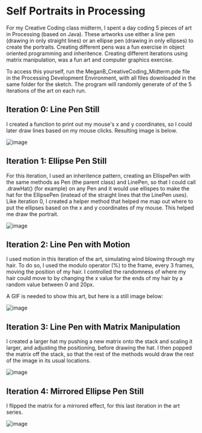 # Self Portraits in Processing
For my Creative Coding class midterm, I spent a day coding 5 pieces of art in Processing (based on Java). These artworks use either a line pen (drawing in only straight lines) or an ellipse pen (drawing in only ellipses) to create the portraits. Creating different pens was a fun exercise in object oriented programming and inheritence. Creating different iterations using matrix manipulation, was a fun art and computer graphics exercise.

To access this yourself, run the MeganB_CreativeCoding_Midterm.pde file in the Processing Development Environment, with all files downloaded in the same folder for the sketch. The program will randomly generate of of the 5 iterations of the art on each run.

## Iteration 0: Line Pen Still
I created a function to print out my mouse's x and y coordinates, so I could later draw lines based on my mouse clicks. Resulting image is below.

![image](https://github.com/git-megan/self-portraits/assets/114352576/182bc5b0-8256-4b57-9b29-2877528120cd)

## Iteration 1: Ellipse Pen Still
For this iteration, I used an inheritence pattern, creating an EllispePen with the same methods as Pen (the parent class) and LinePen, so that I could call .drawHat() (for example) on any Pen and it would use ellispes to make the hat for the EllipsePen (instead of the straight lines that the LinePen uses). Like iteration 0, I created a helper method that helped me map out where to put the ellipses based on the x and y coordinates of my mouse. This helped me draw the portrait.

![image](https://github.com/git-megan/self-portraits/assets/114352576/679c98e0-a69c-4e7c-844e-2f6f1d74f0f1)

## Iteration 2: Line Pen with Motion
I used motion in this iteration of the art, simulating wind blowing through my hair. To do so, I used the modulo operator (%) to the frame, every 3 frames, moving the position of my hair. I controlled the randomness of where my hair could move to by changing the x value for the ends of my hair by a random value between 0 and 20px. 

A GIF is needed to show this art, but here is a still image below:

![image](https://github.com/git-megan/self-portraits/assets/114352576/1b6d71d6-7edf-4f81-9d8c-2345b0a5b6c4)


## Iteration 3: Line Pen with Matrix Manipulation
I created a larger hat my pushing a new matrix onto the stack and scaling it larger, and adjusting the positioning, before drawing the hat. I then popped the matrix off the stack, so that the rest of the methods would draw the rest of the image in its usual locations.

![image](https://github.com/git-megan/self-portraits/assets/114352576/e423f499-c92b-4784-86b4-0aa46ce12d76)

## Iteration 4: Mirrored Ellipse Pen Still
I flipped the matrix for a mirrored effect, for this last iteration in the art series.

![image](https://github.com/git-megan/self-portraits/assets/114352576/72fd56e2-d74f-43a0-90fc-ff8a5365a0ba)
